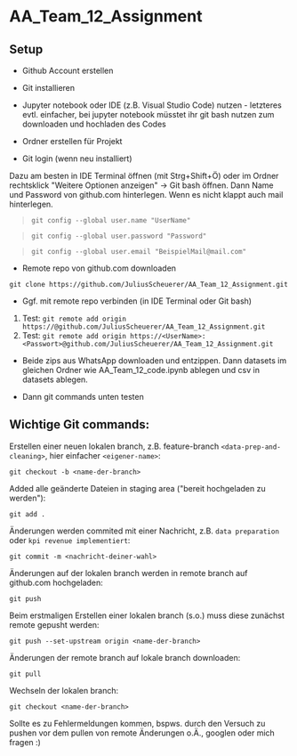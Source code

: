 # AA_Team_12_Assignment

## Setup
- Github Account erstellen
- Git installieren
- Jupyter notebook oder IDE (z.B. Visual Studio Code) nutzen - letzteres evtl. einfacher, bei jupyter notebook müsstet ihr git bash nutzen zum downloaden und hochladen des Codes
- Ordner erstellen für Projekt

- Git login (wenn neu installiert) 

Dazu am besten in IDE Terminal öffnen (mit Strg+Shift+Ö) oder im Ordner rechtsklick "Weitere Optionen anzeigen" -> Git bash öffnen. Dann Name und Password von github.com hinterlegen. Wenn es nicht klappt auch mail hinterlegen.


>`git config --global user.name "UserName"`

>`git config --global user.password "Password"`

>`git config --global user.email "BeispielMail@mail.com"`

- Remote repo von github.com downloaden

`git clone https://github.com/JuliusScheuerer/AA_Team_12_Assignment.git`

- Ggf. mit remote repo verbinden (in IDE Terminal oder Git bash)
1. Test: `git remote add origin https://@github.com/JuliusScheuerer/AA_Team_12_Assignment.git`
2. Test: `git remote add origin https://<UserName>:<Passwort>@github.com/JuliusScheuerer/AA_Team_12_Assignment.git`


- Beide zips aus WhatsApp downloaden und entzippen. Dann datasets im gleichen Ordner wie AA_Team_12_code.ipynb ablegen und csv in datasets ablegen.

- Dann git commands unten testen


## Wichtige Git commands: 

Erstellen einer neuen lokalen branch, z.B. feature-branch `<data-prep-and-cleaning>`, hier einfacher `<eigener-name>`:
```
git checkout -b <name-der-branch>
```
Added alle geänderte Dateien in staging area ("bereit hochgeladen zu werden"):
```
git add .
```

Änderungen werden commited mit einer Nachricht, z.B. `data preparation` oder `kpi revenue implementiert`:
```
git commit -m <nachricht-deiner-wahl>
```

Änderungen auf der lokalen branch werden in remote branch auf github.com hochgeladen:
```
git push
```

Beim erstmaligen Erstellen einer lokalen branch (s.o.) muss diese zunächst remote gepusht werden:
```
git push --set-upstream origin <name-der-branch>
```
Änderungen der remote branch auf lokale branch downloaden:
```
git pull
```
Wechseln der lokalen branch:
```
git checkout <name-der-branch>
```
Sollte es zu Fehlermeldungen kommen, bspws. durch den Versuch zu pushen vor dem pullen von remote Änderungen o.Ä., googlen oder mich fragen :)
